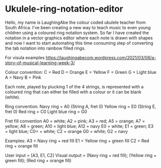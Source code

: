 # Ukulele-ring-notation-editor
Hello, my name is LaughingAbe the colour coded ukulele teacher from South Africa.
I've been creating a new way to teach music to even young children using a coloured ring notation system. 
So far I have created the notation in a vector graphics editor where each note is drawn with shapes and 
now I want to start automating this time consuming step of converting the tab notation into rainbow filled rings.

For visula examples
https://laughingabecom.wordpress.com/2021/03/08/a-story-of-musical-learning-week-3/

Colour convention:
C = Red
D = Orange
E = Yellow
F = Green
G = Light blue
A = Navy
B = Pink

Each note, played by plucking 1 of the 4 strings, is represented with a coloured ring that can either be filled with a colour or it can be blank (white).

Ring convention:
Navy ring = A0 (String A, fret 0)
Yellow ring = E0 (String E, fret 0)
Red ring = C0
Light blue ring = G0

Fret fill convention
A0 = white; A2 = pink; A3 = red; A5 = orange; A7 = yellow; A8 = green; A10 = light blue; A12 = navy
E0 = white; E1 = green; E3 = light blue;
C0= = white; C2 = orange
G0 = white; G2 = navy

Examples:
A3 = Navy ring + red fill
E1 = Yellow ring + green fill
C2 = Red ring + orange fill

User input = [A3, E1, C2]
Visual output = (Navy ring + red fill); (Yellow ring + green fill); (Red ring + orange fill) 


